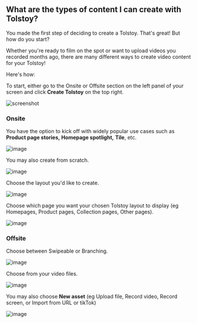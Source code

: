 ## What are the types of content I can create with Tolstoy?

You made the first step of deciding to create a Tolstoy. That's great! But how do you start?

Whether you're ready to film on the spot or want to upload videos you recorded months ago, there are many different ways to create video content for your Tolstoy!

Here's how:

To start, either go to the Onsite or Offsite section on the left panel of your screen and click **Create Tolstoy** on the top right.

 ![screenshot](https://downloads.intercomcdn.com/i/o/918184492/52fee3e2571d4b4a82a15bfc/image.png)


### Onsite

You have the option to kick off with widely popular use cases such as **Product page stories,**  **Homepage spotlight,** **Tile**, etc. 

![image](https://github.com/user-attachments/assets/c6b4ae4c-7a6d-4577-9be5-6ea261681e59)


You may also create from scratch.

![image](https://github.com/user-attachments/assets/e41cc9e3-5d1f-4a09-a816-a1c6d618bce0)


Choose the layout you'd like to create. 

![image](https://github.com/user-attachments/assets/591c3512-b9d5-462e-bb51-2351b8f5d369)



Choose which page you want your chosen Tolstoy layout to display (eg Homepages, Product pages, Collection pages, Other pages). 

![image](https://github.com/user-attachments/assets/0078f79e-6344-4707-9c66-3ea98fcc543e)


### Offsite

Choose between Swipeable or Branching. 

![image](https://github.com/user-attachments/assets/f220b7d9-f6db-49ab-bbca-a60bf54c1fd6)


Choose from your video files.

![image](https://github.com/user-attachments/assets/8a0ba0ff-093a-4806-9928-beef547e61b3)


You may also choose **New asset** (eg Upload file, Record video, Record screen, or Import from URL or tikTok)

![image](https://github.com/user-attachments/assets/8fe462c7-7131-4506-8755-6af89ec4c581)


